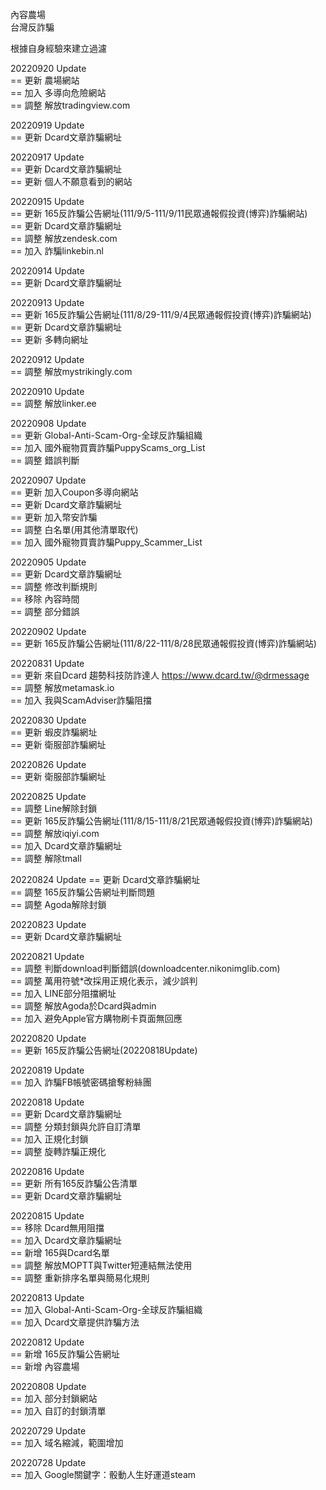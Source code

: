 內容農場  
台灣反詐騙   
  
根據自身經驗來建立過濾  
  
20220920 Update  
 == 更新 農場網站  
 == 加入 多導向危險網站  
 == 調整 解放tradingview.com  
  
20220919 Update  
 == 更新 Dcard文章詐騙網址  
  
20220917 Update  
 == 更新 Dcard文章詐騙網址  
 == 更新 個人不願意看到的網站
  
20220915 Update  
 == 更新 165反詐騙公告網址(111/9/5-111/9/11民眾通報假投資(博弈)詐騙網站)  
 == 更新 Dcard文章詐騙網址  
 == 調整 解放zendesk.com  
 == 加入 詐騙linkebin.nl  
  
20220914 Update  
 == 更新 Dcard文章詐騙網址  
  
20220913 Update  
 == 更新 165反詐騙公告網址(111/8/29-111/9/4民眾通報假投資(博弈)詐騙網站)  
 == 更新 Dcard文章詐騙網址  
 == 更新 多轉向網址  
  
20220912 Update  
 == 調整 解放mystrikingly.com  
  
20220910 Update  
 == 調整 解放linker.ee  
  
20220908 Update  
 == 更新 Global-Anti-Scam-Org-全球反詐騙組織  
 == 加入 國外寵物買賣詐騙PuppyScams_org_List  
 == 調整 錯誤判斷  
  
20220907 Update  
 == 更新 加入Coupon多導向網站  
 == 更新 Dcard文章詐騙網址  
 == 更新 加入幣安詐騙  
 == 調整 白名單(用其他清單取代)  
 == 加入 國外寵物買賣詐騙Puppy_Scammer_List  
  
20220905 Update  
 == 更新 Dcard文章詐騙網址  
 == 調整 修改判斷規則  
 == 移除 內容時間  
 == 調整 部分錯誤  

20220902 Update  
 == 更新 165反詐騙公告網址(111/8/22-111/8/28民眾通報假投資(博弈)詐騙網站)  
  
20220831 Update  
 == 更新 來自Dcard 趨勢科技防詐達人 https://www.dcard.tw/@drmessage  
 == 調整 解放metamask.io  
 == 加入 我與ScamAdviser詐騙阻擋  
  
20220830 Update  
 == 更新 蝦皮詐騙網址  
 == 更新 衛服部詐騙網址  

20220826 Update  
 == 更新 衛服部詐騙網址  

20220825 Update  
 == 調整 Line解除封鎖  
 == 更新 165反詐騙公告網址(111/8/15-111/8/21民眾通報假投資(博弈)詐騙網站)  
 == 調整 解放iqiyi.com  
 == 加入 Dcard文章詐騙網址  
 == 調整 解除tmall  
  
20220824 Update 
 == 更新 Dcard文章詐騙網址  
 == 調整 165反詐騙公告網址判斷問題  
 == 調整 Agoda解除封鎖  
  
20220823 Update  
 == 更新 Dcard文章詐騙網址  
  
20220821 Update  
 == 調整 判斷download判斷錯誤(downloadcenter.nikonimglib.com)  
 == 調整 萬用符號*改採用正規化表示，減少誤判  
 == 加入 LINE部分阻擋網址  
 == 調整 解放Agoda於Dcard與admin  
 == 加入 避免Apple官方購物刷卡頁面無回應  
  
20220820 Update  
 == 更新 165反詐騙公告網址(20220818Update)  
  
20220819 Update  
 == 加入 詐騙FB帳號密碼搶奪粉絲團  
  
20220818 Update  
 == 更新 Dcard文章詐騙網址  
 == 調整 分類封鎖與允許自訂清單  
 == 加入 正規化封鎖  
 == 調整 旋轉詐騙正規化  
  
20220816 Update  
 == 更新 所有165反詐騙公告清單  
 == 更新 Dcard文章詐騙網址  
  
20220815 Update  
 == 移除 Dcard無用阻擋  
 == 加入 Dcard文章詐騙網址  
 == 新增 165與Dcard名單  
 == 調整 解放MOPTT與Twitter短連結無法使用  
 == 調整 重新排序名單與簡易化規則  
  
20220813 Update  
 == 加入 Global-Anti-Scam-Org-全球反詐騙組織  
 == 加入 Dcard文章提供詐騙方法  
  
20220812 Update  
 == 新增 165反詐騙公告網址  
 == 新增 內容農場  
  
20220808 Update  
 == 加入 部分封鎖網站  
 == 加入 自訂的封鎖清單  
  
20220729 Update  
 == 加入 域名縮減，範圍增加  
  
20220728 Update  
 == 加入 Google關鍵字：骰動人生好運道steam  